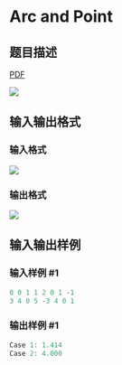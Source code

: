 # Arc and Point

## 题目描述

[problemUrl]: https://uva.onlinejudge.org/index.php?option=com_onlinejudge&Itemid=8&category=861&page=show_problem&problem=4683

[PDF](https://uva.onlinejudge.org/external/128/p12818.pdf)

![](https://cdn.luogu.com.cn/upload/vjudge_pic/UVA12818/34b3de7484bd64e3f497c2557bf7e89ef77b0460.png)

## 输入输出格式

### 输入格式

![](https://cdn.luogu.com.cn/upload/vjudge_pic/UVA12818/606ecc22f28dc5327a4c41f11b1b9e628ec51c29.png)

### 输出格式

![](https://cdn.luogu.com.cn/upload/vjudge_pic/UVA12818/34dd4474537ad1c74ed7d220369ee493f6908953.png)

## 输入输出样例

### 输入样例 #1

```cpp
0 0 1 1 2 0 1 -1
3 4 0 5 -3 4 0 1
```


### 输出样例 #1

```cpp
Case 1: 1.414
Case 2: 4.000
```


